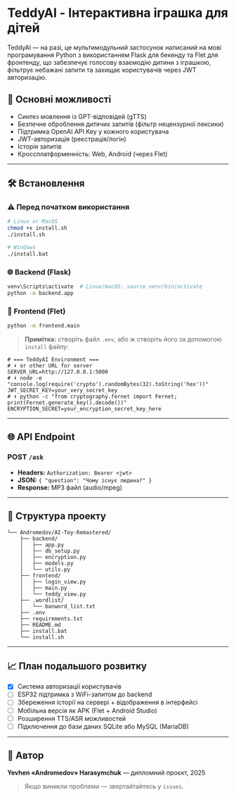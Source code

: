 # TeddyAI - Інтерактивна іграшка для дiтей

TeddyAI — на разі, це мультимодульний застосунок написаний на мові програмування Python з використанням Flask для бекенду та Flet для фронтенду, що забезпечує голосову взаємодiю дитини з іграшкою, фiльтрує небажанi запити та захищає користувачів через JWT авторизацiю.

## 📄 Основнi можливостi

* Синтез мовлення із GPT-відповідей (gTTS)
* Безпечне оброблення дитячих запитів (фільтр нецензурної лексики)
* Підтримка OpenAI API Key у кожного користувача
* JWT-авторизацiя (реєстрацiя/логін)
* Історія запитів
* Кроссплатформенність: Web, Android (через Flet)

---

## 🛠️ Встановлення

### ⚠️ Перед початком використання
```bash
# Linux or MacOS
chmod +x install.sh
./install.sh

# Windows
./install.bat
```
### 🌐 Backend (Flask)

```bash
venv\Scripts\activate  # Linux/macOS: source venv/bin/activate
python -m backend.app
```

### 🎨 Frontend (Flet)

```bash
python -m frontend.main
```

> **Примітка:** створіть файл `.env`, або ж створіть його за допомогою `install` файлу:

```
# === TeddyAI Environment ===
# ⬇️ or other URL for server
SERVER_URL=http://127.0.0.1:5000
# ⬇️ node -e "console.log(require('crypto').randomBytes(32).toString('hex'))"
JWT_SECRET_KEY=your_very_secret_key
# ⬇️ python -c "from cryptography.fernet import Fernet; print(Fernet.generate_key().decode())"
ENCRYPTION_SECRET=your_encryption_secret_key_here
```

---

## 🌐 API Endpoint

### POST `/ask`

* **Headers:** `Authorization: Bearer <jwt>`
* **JSON:** `{ "question": "Чому існує людина?" }`
* **Response:** MP3 файл (audio/mpeg)

---

## 🔧 Структура проекту

```
└── Andromedov/AI-Toy-Remastered/
    ├── backend/
    │   ├── app.py
    │   ├── db_setup.py
    │   ├── encryption.py
    │   ├── models.py
    │   └── utils.py
    ├── frontend/
    │   ├── login_view.py
    │   ├── main.py
    │   └── teddy_view.py
    ├── .wordlist/
    │   └── banword_list.txt
    ├── .env
    ├── requirements.txt
    ├── README.md
    ├── install.bat
    └── install.sh

```

---

## 📈 План подальшого розвитку

* [x] Система авторизації користувачів
* [ ] ESP32 підтримка з WiFi-запитом до backend
* [ ] Збереження історії на сервері + відображення в інтерфейсі
* [ ] Мобільна версія як APK (Flet + Android Studio)
* [ ] Розширення TTS/ASR можливостей
* [ ] Підключення до бази даних SQLite або MySQL (MariaDB)

---

## 🚀 Автор

**Yevhen «Andromedov» Harasymchuk** — дипломний проєкт, 2025

> Якщо виникли проблеми — звертайтайтесь у `issues`.
